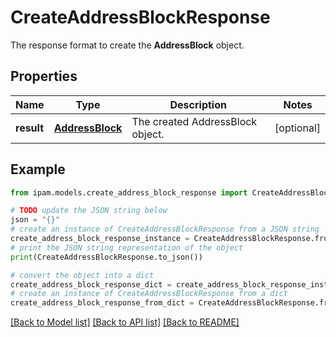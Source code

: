 # CreateAddressBlockResponse

The response format to create the __AddressBlock__ object.

## Properties

Name | Type | Description | Notes
------------ | ------------- | ------------- | -------------
**result** | [**AddressBlock**](AddressBlock.md) | The created AddressBlock object. | [optional] 

## Example

```python
from ipam.models.create_address_block_response import CreateAddressBlockResponse

# TODO update the JSON string below
json = "{}"
# create an instance of CreateAddressBlockResponse from a JSON string
create_address_block_response_instance = CreateAddressBlockResponse.from_json(json)
# print the JSON string representation of the object
print(CreateAddressBlockResponse.to_json())

# convert the object into a dict
create_address_block_response_dict = create_address_block_response_instance.to_dict()
# create an instance of CreateAddressBlockResponse from a dict
create_address_block_response_from_dict = CreateAddressBlockResponse.from_dict(create_address_block_response_dict)
```
[[Back to Model list]](../README.md#documentation-for-models) [[Back to API list]](../README.md#documentation-for-api-endpoints) [[Back to README]](../README.md)


